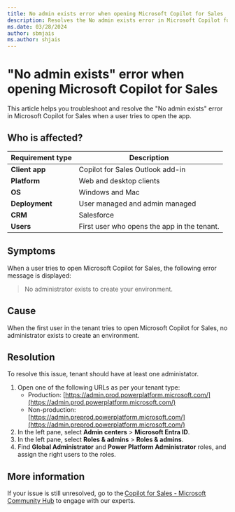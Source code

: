```yaml
---
title: No admin exists error when opening Microsoft Copilot for Sales
description: Resolves the No admin exists error in Microsoft Copilot for Sales when a user tries to open the app.
ms.date: 03/28/2024
author: sbmjais
ms.author: shjais
---
```


# "No admin exists" error when opening Microsoft Copilot for Sales

This article helps you troubleshoot and resolve the "No admin exists" error in Microsoft Copilot for Sales when a user tries to open the app.

## Who is affected?

| Requirement type |Description  |
|---------|---------|
|**Client app**     |  Copilot for Sales Outlook add-in        |
|**Platform**     | Web and desktop clients         |
|**OS**     | Windows and Mac         |
|**Deployment**     | User managed and admin managed       |
|**CRM**     | Salesforce       |
|**Users**     | First user who opens the app in the tenant.      |

## Symptoms

When a user tries to open Microsoft Copilot for Sales, the following error message is displayed:

> No administrator exists to create your environment.

## Cause

When the first user in the tenant tries to open Microsoft Copilot for Sales, no administrator exists to create an environment.

## Resolution

To resolve this issue, tenant should have at least one administator.

1. Open one of the following URLs as per your tenant type:
    - Production: [https://admin.prod.powerplatform.microsoft.com/](https://admin.prod.powerplatform.microsoft.com/)
    - Non-production: [https://admin.preprod.powerplatform.microsoft.com/](https://admin.preprod.powerplatform.microsoft.com/)
1. In the left pane, select **Admin centers** > **Microsoft Entra ID**.
1. In the left pane, select **Roles & admins** > **Roles & admins**.
1. Find **Global Administrator** and **Power Platform Administrator** roles, and assign the right users to the roles.

## More information

If your issue is still unresolved, go to the [Copilot for Sales - Microsoft Community Hub](https://techcommunity.microsoft.com/t5/viva-sales/bd-p/VivaSales) to engage with our experts.